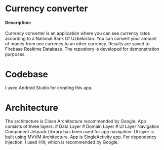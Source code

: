 # Currency converter
#### Description:
Currency converter is an application where you can see currency rates according to a National Bank Of Uzbekistan.
You can convert your amount of money from one currency to an other currency. Results are saved to Firebase Realtime Database.
The repository is developed for demonstration purposes.

# Codebase
I used Android Studio for creating this app.

# Architecture
The architecture is Clean Architecture recommended by Google. 
App consists of three layers:
    # Data Layer
    # Domain Layer
    # UI Layer
Navigation Component Jetpack Library has been used for app navigation.
Ui layer is built using MVVM Architecture. App is SingleActivity app.
For dependency injection, I used Hilt, which is recommended by Google.
